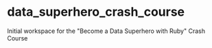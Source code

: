 # data_superhero_crash_course
Initial workspace for the "Become a Data Superhero with Ruby" Crash Course
